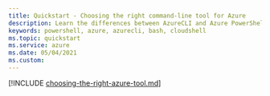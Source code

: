 ```yaml
---
title: Quickstart - Choosing the right command-line tool for Azure
description: Learn the differences between AzureCLI and Azure PowerShell
keywords: powershell, azure, azurecli, bash, cloudshell
ms.topic: quickstart
ms.service: azure
ms.date: 05/04/2021
ms.custom:
---
```



[!INCLUDE [choosing-the-right-azure-tool.md](../includes/choose-the-right-azure-command-line-tool.md)]